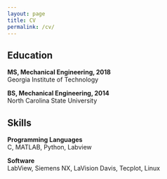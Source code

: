 ```yaml
---
layout: page
title: CV
permalink: /cv/
---
```


## Education

**MS, Mechanical Engineering, 2018**  <br>
Georgia Institute of Technology

**BS, Mechanical Engineering, 2014**  <br>
North Carolina State University

## Skills
**Programming Languages** <br>
C, MATLAB, Python, Labview

**Software** <br>
LabView, Siemens NX, LaVision Davis, Tecplot, Linux

